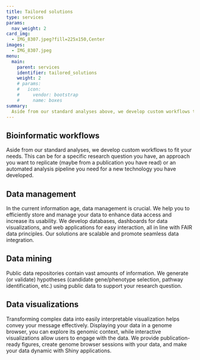```yaml
---
title: Tailored solutions
type: services
params:
  nav_weight: 2
card_img:
  - IMG_8307.jpeg?fill=225x150,Center
images:
  - IMG_8307.jpeg
menu:
  main:
    parent: services
    identifier: tailored_solutions
    weight: 2
    # params:
    #   icon:
    #     vendor: bootstrap
    #     name: boxes
summary:
  Aside from our standard analyses above, we develop custom workflows to fit your needs. This can be for a specific research question you have, an approach you want to replicate (maybe from a publication you have read) or an automated analysis pipeline you need for a new technology you have developed.
---
```

<div class="ijc_bit_card">

## Bioinformatic workflows

Aside from our standard analyses, we develop custom workflows to fit your needs. This can be for a specific research question you have, an approach you want to replicate (maybe from a publication you have read) or an automated analysis pipeline you need for a new technology you have developed.

</div>
<div class="ijc_bit_card">

## Data management

In the current information age, data management is crucial. We help you to efficiently store and manage your data to enhance data access and increase its usability. We develop databases, dashboards for data visualizations, and web applications for easy interaction, all in line with FAIR data principles. Our solutions are scalable and promote seamless data integration.

</div>
<div class="ijc_bit_card">

## Data mining 

Public data repositories contain vast amounts of information. We generate (or validate) hypotheses (candidate gene/phenotype selection, pathway identification, etc.) using public data to support your research question.

</div>
<div class="ijc_bit_card">

## Data visualizations

Transforming complex data into easily interpretable visualization helps convey your message effectively. Displaying your data in a genome browser, you can explore its genomic context, while interactive visualizations allow users to engage with the data. We provide publication-ready figures, create genome browser sessions with your data, and make your data dynamic with Shiny applications.

</div>